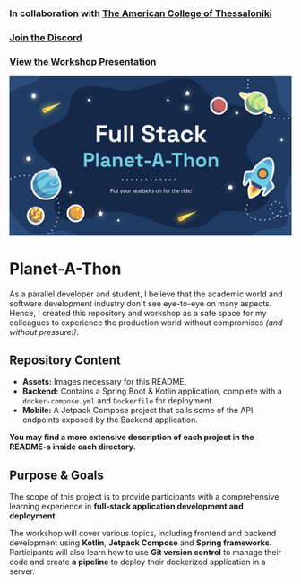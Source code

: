 ### In collaboration with [The American College of Thessaloniki](http://act.edu/)
### [Join the Discord](https://discord.gg/MpuzxRHVbz)
### [View the Workshop Presentation](https://docs.google.com/presentation/d/1cijUtaJo4YGXSEYCrH1BWgF54sWfr6x8f1FWIp-RzTs/edit?usp=sharing)

<img src="assets/planet-a-thon.png">

# Planet-A-Thon

As a parallel developer and student, I believe that the academic world and software development industry don't see eye-to-eye on many aspects. Hence, I created this repository and workshop as a safe space for my colleagues to experience the production world without compromises _(and without pressure!)_.

## Repository Content

- **Assets:** Images necessary for this README.
- **Backend:** Contains a Spring Boot & Kotlin application, complete with a `docker-compose.yml` and `Dockerfile` for deployment.
- **Mobile:** A Jetpack Compose project that calls some of the API endpoints exposed by the Backend application.

**You may find a more extensive description of each project in the README-s inside each directory.**

## Purpose & Goals
The scope of this project is to provide participants with a comprehensive learning experience in **full-stack application development and deployment**.

The workshop will cover various topics, including frontend and backend development using **Kotlin**, **Jetpack Compose** and **Spring frameworks**. Participants will also learn how to use **Git version control** to manage their code and create **a pipeline** to deploy their dockerized application in a server.